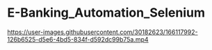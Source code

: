 # E-Banking_Automation_Selenium


https://user-images.githubusercontent.com/30182623/166117992-126b6525-d5e6-4bd5-834f-d592dc99b75a.mp4

